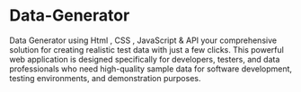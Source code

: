 # Data-Generator
Data Generator using Html , CSS , JavaScript &amp; API your comprehensive solution for creating realistic test data with just a few clicks. This powerful web application is designed specifically for developers, testers, and data professionals who need high-quality sample data for software development, testing environments, and demonstration purposes. 
